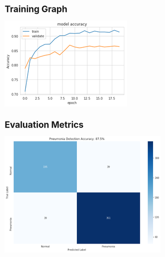 # Training Graph
![](../images/model_accuracy.png)
# Evaluation Metrics
![](../images/confusion_metrics.png)
